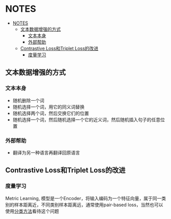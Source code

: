 # NOTES

<!-- TOC -->
- [NOTES](#notes)    
  - [文本数据增强的方式](#文本数据增强的方式)        
    - [文本本身](#文本本身)        
    - [外部帮助](#外部帮助)    
  - [Contrastive Loss和Triplet Loss的改进](#contrastive-loss和triplet-loss的改进)        
    - [度量学习](#度量学习)
<!-- /TOC -->

## 文本数据增强的方式

### 文本本身

- 随机删除一个词
- 随机选择一个词，用它的同义词替换
- 随机选择两个词，然后交换它们的位置
- 随机选择一个词，然后随机选择一个它的近义词，然后随机插入句子的任意位置

### 外部帮助

- 翻译为另一种语言再翻译回原语言

## Contrastive Loss和Triplet Loss的改进

### 度量学习

Metric Learning, 模型是一个Encoder，将输入编码为一个特征向量，属于同一类别的样本距离近，不同类别样本距离远，通常使用pair-based loss，当然也可以使用[分类方法](<https://spaces.ac.cn/archives/5743>)看待这个问题

